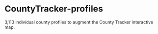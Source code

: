 CountyTracker-profiles
======================

3,113 individual county profiles to augment the County Tracker interactive map.
